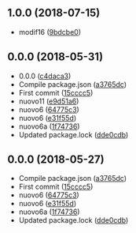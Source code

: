 <a name="1.0.0"></a>
## 1.0.0 (2018-07-15)

* modif16 ([9bdcbe0](https://github.com/eca-automs/MC-FAL10AA3MIAECEV20/commit/9bdcbe0))



<a name="0.0.0"></a>
## 0.0.0 (2018-05-31)

* 0.0.0 ([c4daca3](https://github.com/eca-automs/MC-FAL10AA3MIAECEV20/commit/c4daca3))
* Compile package.json ([a3765dc](https://github.com/eca-automs/MC-FAL10AA3MIAECEV20/commit/a3765dc))
* First commit ([15cccc5](https://github.com/eca-automs/MC-FAL10AA3MIAECEV20/commit/15cccc5))
* nuovo11 ([e9d51a6](https://github.com/eca-automs/MC-FAL10AA3MIAECEV20/commit/e9d51a6))
* nuovo6 ([64775c3](https://github.com/eca-automs/MC-FAL10AA3MIAECEV20/commit/64775c3))
* nuovo6 ([e31f55d](https://github.com/eca-automs/MC-FAL10AA3MIAECEV20/commit/e31f55d))
* nuovo6a ([1f74736](https://github.com/eca-automs/MC-FAL10AA3MIAECEV20/commit/1f74736))
* Updated package.lock ([dde0cdb](https://github.com/eca-automs/MC-FAL10AA3MIAECEV20/commit/dde0cdb))



<a name="0.0.0"></a>
## 0.0.0 (2018-05-27)

* Compile package.json ([a3765dc](https://github.com/eca-automs/MC-FAL10AA3MIAECEV20/commit/a3765dc))
* First commit ([15cccc5](https://github.com/eca-automs/MC-FAL10AA3MIAECEV20/commit/15cccc5))
* nuovo6 ([64775c3](https://github.com/eca-automs/MC-FAL10AA3MIAECEV20/commit/64775c3))
* nuovo6 ([e31f55d](https://github.com/eca-automs/MC-FAL10AA3MIAECEV20/commit/e31f55d))
* nuovo6a ([1f74736](https://github.com/eca-automs/MC-FAL10AA3MIAECEV20/commit/1f74736))
* Updated package.lock ([dde0cdb](https://github.com/eca-automs/MC-FAL10AA3MIAECEV20/commit/dde0cdb))




